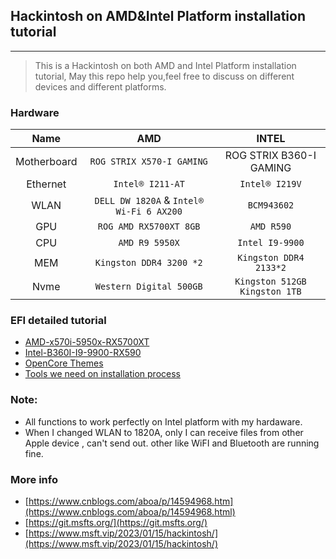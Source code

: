 ## Hackintosh on AMD&Intel Platform installation tutorial

---

> This is a Hackintosh on both AMD and Intel Platform installation tutorial, May this repo help you,feel free to discuss on different devices and different platforms.

### Hardware

|    Name     |                 **AMD**                  |              INTEL              |
| :---------: | :--------------------------------------: | :-----------------------------: |
| Motherboard |        `ROG STRIX X570-I GAMING`         |     ROG STRIX B360-I GAMING     |
|  Ethernet   |             `Intel® I211-AT`             |         `Intel® I219V`          |
|    WLAN     | `DELL DW 1820A` & `Intel® Wi-Fi 6 AX200` |           `BCM943602`           |
|     GPU     |          `ROG AMD RX5700XT 8GB`          |           `AMD R590`            |
|     CPU     |              `AMD R9 5950X`              |         `Intel I9-9900`         |
|     MEM     |         `Kingston DDR4 3200 *2`          |     `Kingston DDR4 2133*2`      |
|    Nvme     |         `Western Digital 500GB`          | `Kingston 512GB` `Kingston 1TB` |



### EFI detailed tutorial

- [AMD-x570i-5950x-RX5700XT](AMD-x570i-5950x-RX5700XT/README.md)
- [Intel-B360I-I9-9900-RX590](Intel-B360i-I9-9900-RX590/README.md)
- [OpenCore Themes](https://github.com/chris1111/My-Simple-OC-Themes)
- [Tools we need on installation process](Tools)

### Note:
- All functions to work perfectly on Intel platform with my hardaware.
- When I changed WLAN to 1820A, only I can receive files from other Apple device , can't send out. other like WiFI and Bluetooth are running fine.

### More info 

- [https://www.cnblogs.com/aboa/p/14594968.htm](https://www.cnblogs.com/aboa/p/14594968.html)
- [https://git.msfts.org/](https://git.msfts.org/)
- [https://www.msft.vip/2023/01/15/hackintosh/](https://www.msft.vip/2023/01/15/hackintosh/)

